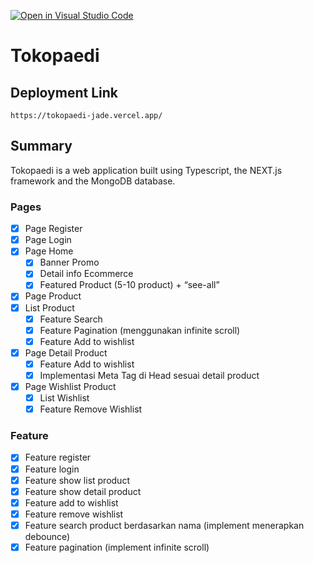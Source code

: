 [![Open in Visual Studio Code](https://classroom.github.com/assets/open-in-vscode-2e0aaae1b6195c2367325f4f02e2d04e9abb55f0b24a779b69b11b9e10269abc.svg)](https://classroom.github.com/online_ide?assignment_repo_id=15623347&assignment_repo_type=AssignmentRepo)

# Tokopaedi

## Deployment Link

```
https://tokopaedi-jade.vercel.app/
```

## Summary

Tokopaedi is a web application built using Typescript, the NEXT.js framework and the MongoDB database.

### Pages

- [x] Page Register
- [x] Page Login
- [x] Page Home
  - [x] Banner Promo
  - [x] Detail info Ecommerce
  - [x] Featured Product (5-10 product) + “see-all”
- [x] Page Product
- [x] List Product
  - [x] Feature Search
  - [x] Feature Pagination (menggunakan infinite scroll)
  - [x] Feature Add to wishlist
- [x] Page Detail Product
  - [x] Feature Add to wishlist
  - [x] Implementasi Meta Tag di Head sesuai detail product
- [x] Page Wishlist Product
  - [x] List Wishlist
  - [x] Feature Remove Wishlist

### Feature

- [x] Feature register
- [x] Feature login
- [x] Feature show list product
- [x] Feature show detail product
- [x] Feature add to wishlist
- [x] Feature remove wishlist
- [x] Feature search product berdasarkan nama (implement menerapkan debounce)
- [x] Feature pagination (implement infinite scroll)
